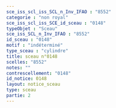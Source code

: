 ```yaml
---
sce_iss_scl_iss_SCL_n_Inv_IFAO : "8552"
categorie : "non royal"
sce_iss_scl_iss_SCE_id_sceau : "0148"
typeObjet : "Sceau"
sce_iss_SCL_n_Inv_IFAO : "8552"
id_sceau : "0148"
motif : "indéterminé"
type_sceau : "cylindre"
title: sceau n°0148
scelles: "8552"
notes: ""
contrescellement: "0148"
id_notice: 0148
layout: notice_sceau
type: sceau
partie: 2
---
```

